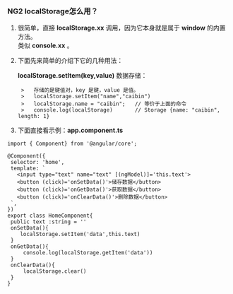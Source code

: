 ### NG2 localStorage怎么用？

1. 很简单，直接 **localStorage.xx** 调用，因为它本身就是属于 **window** 的内置方法。   
 类似 **console.xx** 。

2. 下面先来简单的介绍下它的几种用法：  

    **localStorage.setItem(key,value)** 数据存储：
    
        >   存储的是键值对，key 是键，value 是值。   
        >   localStorage.setItem("name","caibin")    
        >   localStorage.name = "caibin";   // 等价于上面的命令   
        >   console.log(localStorage)       // Storage {name: "caibin", length: 1}


3. 下面直接看示例：**app.component.ts**

 ```
import { Component} from '@angular/core';

@Component({
  selector: 'home',
  template: `
    <input type="text" name="text" [(ngModel)]='this.text'>
    <button (click)='onSetData()'>储存数据</button>
    <button (click)='onGetData()'>获取数据</button>
    <button (click)='onClearData()'>删除数据</button>
  `,
})
export class HomeComponent{
  public text :string = ''
  onSetData(){
     localStorage.setItem('data',this.text)
  }
  onGetData(){
      console.log(localStorage.getItem('data'))
  }
  onClearData(){
      localStorage.clear()
  }
}

 ```







